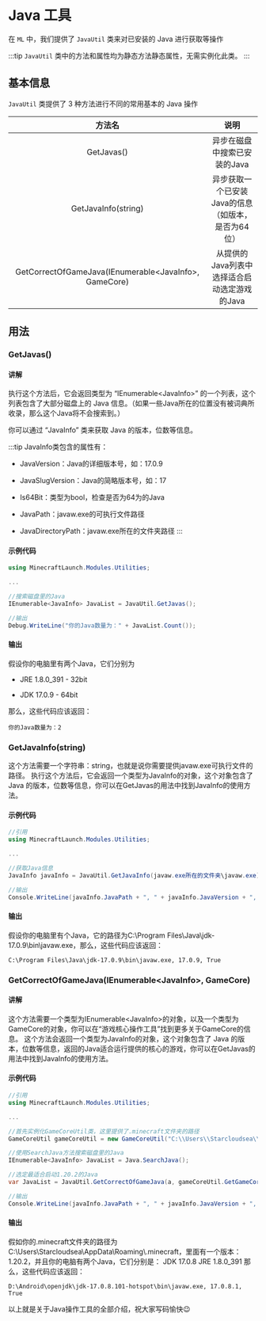 # Java 工具

在 `ML` 中，我们提供了 `JavaUtil` 类来对已安装的 Java 进行获取等操作

:::tip
`JavaUtil` 类中的方法和属性均为静态方法静态属性，无需实例化此类。
:::

## 基本信息
`JavaUtil` 类提供了 3 种方法进行不同的常用基本的 Java 操作

|方法名|说明|
|:---:|:---:|
|GetJavas()|异步在磁盘中搜索已安装的Java|
|GetJavaInfo(string)|异步获取一个已安装Java的信息（如版本，是否为64位）|
|GetCorrectOfGameJava(IEnumerable\<JavaInfo>, GameCore)|从提供的Java列表中选择适合启动选定游戏的Java|

## 用法

### GetJavas()

#### 讲解

执行这个方法后，它会返回类型为 “IEnumerable\<JavaInfo>” 的一个列表，这个列表包含了大部分磁盘上的 Java 信息。（如果一些Java所在的位置没有被词典所收录，那么这个Java将不会搜索到。）

你可以通过 “JavaInfo” 类来获取 Java 的版本，位数等信息。

:::tip
JavaInfo类包含的属性有：

- JavaVersion：Java的详细版本号，如：17.0.9

- JavaSlugVersion：Java的简略版本号，如：17

- Is64Bit：类型为bool，检查是否为64为的Java

- JavaPath：javaw.exe的可执行文件路径

- JavaDirectoryPath：javaw.exe所在的文件夹路径
:::

#### 示例代码

``` C#
using MinecraftLaunch.Modules.Utilities;

...

//搜索磁盘里的Java
IEnumerable<JavaInfo> JavaList = JavaUtil.GetJavas();

//输出
Debug.WriteLine("你的Java数量为：" + JavaList.Count());
```

#### 输出

假设你的电脑里有两个Java，它们分别为

- JRE 1.8.0_391 - 32bit

- JDK 17.0.9 - 64bit

那么，这些代码应该返回：

``` 
你的Java数量为：2
```

### GetJavaInfo(string)

这个方法需要一个字符串：string，也就是说你需要提供javaw.exe可执行文件的路径。
执行这个方法后，它会返回一个类型为JavaInfo的对象，这个对象包含了 Java 的版本，位数等信息，你可以在GetJavas的用法中找到JavaInfo的使用方法。

#### 示例代码

``` C#
//引用
using MinecraftLaunch.Modules.Utilities;

...

//获取Java信息
JavaInfo javaInfo = JavaUtil.GetJavaInfo(javaw.exe所在的文件夹\javaw.exe);

//输出
Console.WriteLine(javaInfo.JavaPath + ", " + javaInfo.JavaVersion + ", " + javaInfo.Is64Bit);
```

#### 输出

假设你的电脑里有个Java，它的路径为C:\Program Files\Java\jdk-17.0.9\bin\javaw.exe，那么，这些代码应该返回：

```
C:\Program Files\Java\jdk-17.0.9\bin\javaw.exe, 17.0.9, True
```

### GetCorrectOfGameJava(IEnumerable\<JavaInfo>, GameCore)

#### 讲解

这个方法需要一个类型为IEnumerable\<JavaInfo>的对象，以及一个类型为GameCore的对象，你可以在“游戏核心操作工具”找到更多关于GameCore的信息。
这个方法会返回一个类型为JavaInfo的对象，这个对象包含了 Java 的版本，位数等信息，返回的Java适合运行提供的核心的游戏，你可以在GetJavas的用法中找到JavaInfo的使用方法。

#### 示例代码


``` C#
//引用
using MinecraftLaunch.Modules.Utilities;

...

//首先实例化GameCoreUtil类，这里提供了.minecraft文件夹的路径
GameCoreUtil gameCoreUtil = new GameCoreUtil("C:\\Users\\Starcloudsea\\AppData\\Roaming\\.minecraft");

//使用SearchJava方法搜索磁盘里的Java
IEnumerable<JavaInfo> JavaList = Java.SearchJava();

//选定最适合启动1.20.2的Java
var JavaList = JavaUtil.GetCorrectOfGameJava(a, gameCoreUtil.GetGameCore("1.20.2"));

//输出
Console.WriteLine(javaInfo.JavaPath + ", " + javaInfo.JavaVersion + ", " + javaInfo.Is64Bit);
```

#### 输出

假如你的.minecraft文件夹的路径为C:\Users\Starcloudsea\AppData\Roaming\\.minecraft，里面有一个版本：1.20.2，并且你的电脑有两个Java，它们分别是：
JDK 17.0.8
JRE 1.8.0_391
那么，这些代码应该返回：

```
D:\Android\openjdk\jdk-17.0.8.101-hotspot\bin\javaw.exe, 17.0.8.1, True
```

以上就是关于Java操作工具的全部介绍，祝大家写码愉快😉